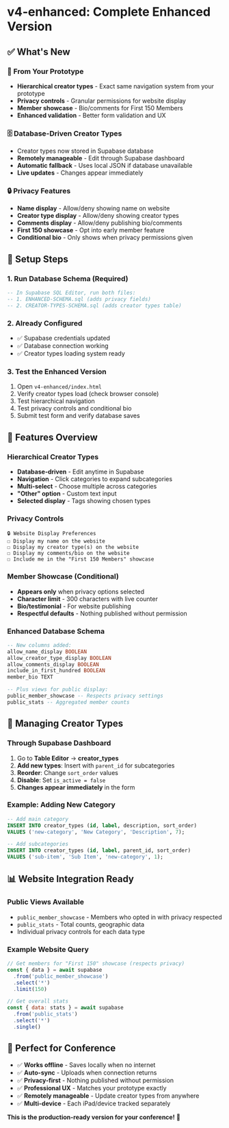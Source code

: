 # v4-enhanced: Complete Enhanced Version

## ✅ What's New

### 🎯 From Your Prototype
- **Hierarchical creator types** - Exact same navigation system from your prototype
- **Privacy controls** - Granular permissions for website display
- **Member showcase** - Bio/comments for First 150 Members
- **Enhanced validation** - Better form validation and UX

### 🗄️ Database-Driven Creator Types  
- Creator types now stored in Supabase database
- **Remotely manageable** - Edit through Supabase dashboard
- **Automatic fallback** - Uses local JSON if database unavailable
- **Live updates** - Changes appear immediately

### 🔒 Privacy Features
- **Name display** - Allow/deny showing name on website
- **Creator type display** - Allow/deny showing creator types
- **Comments display** - Allow/deny publishing bio/comments  
- **First 150 showcase** - Opt into early member feature
- **Conditional bio** - Only shows when privacy permissions given

## 🚀 Setup Steps

### 1. Run Database Schema (Required)
```sql
-- In Supabase SQL Editor, run both files:
-- 1. ENHANCED-SCHEMA.sql (adds privacy fields)
-- 2. CREATOR-TYPES-SCHEMA.sql (adds creator types table)
```

### 2. Already Configured
- ✅ Supabase credentials updated
- ✅ Database connection working
- ✅ Creator types loading system ready

### 3. Test the Enhanced Version
1. Open `v4-enhanced/index.html` 
2. Verify creator types load (check browser console)
3. Test hierarchical navigation
4. Test privacy controls and conditional bio
5. Submit test form and verify database saves

## 🎯 Features Overview

### Hierarchical Creator Types
- **Database-driven** - Edit anytime in Supabase
- **Navigation** - Click categories to expand subcategories
- **Multi-select** - Choose multiple across categories
- **"Other" option** - Custom text input
- **Selected display** - Tags showing chosen types

### Privacy Controls
```
🔒 Website Display Preferences
☐ Display my name on the website
☐ Display my creator type(s) on the website  
☐ Display my comments/bio on the website
☐ Include me in the "First 150 Members" showcase
```

### Member Showcase (Conditional)
- **Appears only** when privacy options selected
- **Character limit** - 300 characters with live counter
- **Bio/testimonial** - For website publishing
- **Respectful defaults** - Nothing published without permission

### Enhanced Database Schema
```sql
-- New columns added:
allow_name_display BOOLEAN
allow_creator_type_display BOOLEAN  
allow_comments_display BOOLEAN
include_in_first_hundred BOOLEAN
member_bio TEXT

-- Plus views for public display:
public_member_showcase -- Respects privacy settings
public_stats -- Aggregated member counts
```

## 🔧 Managing Creator Types

### Through Supabase Dashboard
1. Go to **Table Editor** → **creator_types**
2. **Add new types**: Insert with `parent_id` for subcategories
3. **Reorder**: Change `sort_order` values
4. **Disable**: Set `is_active = false`
5. **Changes appear immediately** in the form

### Example: Adding New Category
```sql
-- Add main category
INSERT INTO creator_types (id, label, description, sort_order) 
VALUES ('new-category', 'New Category', 'Description', 7);

-- Add subcategories
INSERT INTO creator_types (id, label, parent_id, sort_order)
VALUES ('sub-item', 'Sub Item', 'new-category', 1);
```

## 📊 Website Integration Ready

### Public Views Available
- `public_member_showcase` - Members who opted in with privacy respected
- `public_stats` - Total counts, geographic data
- Individual privacy controls for each data type

### Example Website Query
```javascript
// Get members for "First 150" showcase (respects privacy)
const { data } = await supabase
  .from('public_member_showcase')
  .select('*')
  .limit(150)

// Get overall stats
const { data: stats } = await supabase
  .from('public_stats')
  .select('*')
  .single()
```

## 🎯 Perfect for Conference

- ✅ **Works offline** - Saves locally when no internet
- ✅ **Auto-sync** - Uploads when connection returns  
- ✅ **Privacy-first** - Nothing published without permission
- ✅ **Professional UX** - Matches your prototype exactly
- ✅ **Remotely manageable** - Update creator types from anywhere
- ✅ **Multi-device** - Each iPad/device tracked separately

**This is the production-ready version for your conference!** 🚀